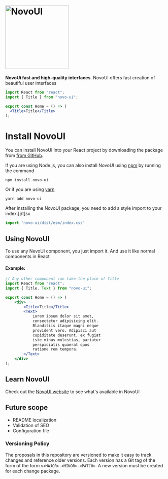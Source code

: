 <h1><img width="200px" alt="NovoUI" src="https://github.com/user-attachments/assets/3435b43e-f5d4-41bb-83a8-9b69a08fa816" /></h1>

**NovoUi fast and high-quality interfaces**. 
NovoUI offers fast creation of beautiful user interfaces

```jsx
import React from "react";
import { Title } from "novo-ui";

export const Home = () => (
  <Title>Title</Title>
);
```

# Install NovoUI

You can install NovoUI into your React project by downloading the package from [from GitHub].

[from GitHub]: https://github.com/WhoStoleMySleep/NovoUI/releases

If you are using Node.js, you can also install NovoUI using [npm] by running the command

[npm]: https://www.npmjs.com/

```
npm install novo-ui
```

Or if you are using [yarn]

[yarn]: https://yarnpkg.com/

```
yarn add novo-ui
```

After installing the NovoUI package, you need to add a style import 
to your index.[j/t]sx

```jsx
import 'novo-ui/dist/esm/index.css'
```

## Using NovoUI

To use any NevoUI component, you just import it. And use it like normal components in React

#### Example:

```jsx
// Any other component can take the place of Title
import React from "react";
import { Title, Text } from "novo-ui";

export const Home = () => (
    <div>
        <Title>Title</Title>
        <Text>
            Lorem ipsum dolor sit amet, 
            consectetur adipisicing elit. 
            Blanditiis itaque magni neque 
            provident vero. Adipisci aut 
            cupiditate deserunt, ex fugiat 
            iste minus molestias, pariatur 
            perspiciatis quaerat quos 
            ratione rem tempora.
        </Text>
    </div>
);
```

## Learn NovoUI

Check out the [NovoUI website](https://novo-ui.vercel.app/) 
to see what's available in NovoUI

## Future scope

* README localization
* Validation of SEO
* Configuration file

### Versioning Policy

The proposals in this repository are versioned to make it easy to track changes
and reference older versions. Each version has a Git tag of the form
of the form `v<MAJOR>.<MINOR>.<PATCH>`. A new version must be created for each
change package.